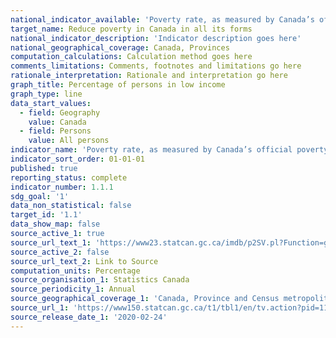 ```yaml
---
national_indicator_available: 'Poverty rate, as measured by Canada’s official poverty line'
target_name: Reduce poverty in Canada in all its forms
national_indicator_description: 'Indicator description goes here'
national_geographical_coverage: Canada, Provinces 
computation_calculations: Calculation method goes here
comments_limitations: Comments, footnotes and limitations go here
rationale_interpretation: Rationale and interpretation go here
graph_title: Percentage of persons in low income
graph_type: line
data_start_values:
  - field: Geography
    value: Canada
  - field: Persons
    value: All persons
indicator_name: 'Poverty rate, as measured by Canada’s official poverty line'
indicator_sort_order: 01-01-01
published: true
reporting_status: complete
indicator_number: 1.1.1
sdg_goal: '1'
data_non_statistical: false
target_id: '1.1'
data_show_map: false
source_active_1: true
source_url_text_1: 'https://www23.statcan.gc.ca/imdb/p2SV.pl?Function=getSurvey&SDDS=5200'
source_active_2: false
source_url_text_2: Link to Source
computation_units: Percentage
source_organisation_1: Statistics Canada
source_periodicity_1: Annual
source_geographical_coverage_1: 'Canada, Province and Census metropolitan area'
source_url_1: 'https://www150.statcan.gc.ca/t1/tbl1/en/tv.action?pid=1110013501'
source_release_date_1: '2020-02-24'
---
```

